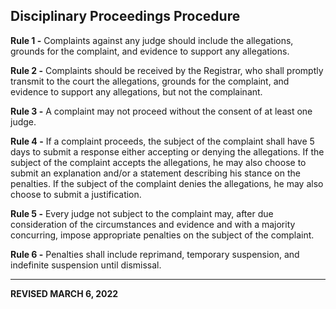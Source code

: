 ## Disciplinary Proceedings Procedure

**Rule 1 -** Complaints against any judge should include the allegations, grounds for the complaint, and evidence to support any allegations.

**Rule 2 -** Complaints should be received by the Registrar, who shall promptly transmit to the court the allegations, grounds for the complaint, and evidence to support any allegations, but not the complainant.

**Rule 3 -** A complaint may not proceed without the consent of at least one judge.

**Rule 4 -** If a complaint proceeds, the subject of the complaint shall have 5 days to submit a response either accepting or denying the allegations. If the subject of the complaint accepts the allegations, he may also choose to submit an explanation and/or a statement describing his stance on the penalties. If the subject of the complaint denies the allegations, he may also choose to submit a justification.

**Rule 5 -** Every judge not subject to the complaint may, after due consideration of the circumstances and evidence and with a majority concurring, impose appropriate penalties on the subject of the complaint. 

**Rule 6 -** Penalties shall include reprimand, temporary suspension, and indefinite suspension until dismissal.

---

**REVISED MARCH 6, 2022**
